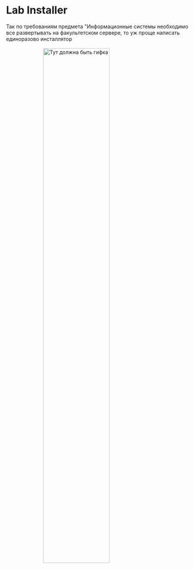 # Lab Installer 

Так по требованиям предмета "Информационные системы необходимо все развертывать на факультетском сервере, то уж проще написать единоразово инсталлятор 
<br/><br/>
<img src="https://media.tenor.com/XLSMqU7OZWAAAAAi/fox-fox-girl.gif" alt="Тут должна быть гифка" width="60%" style="display:block;margin:auto;"/>